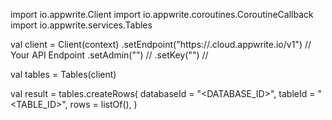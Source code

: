 import io.appwrite.Client
import io.appwrite.coroutines.CoroutineCallback
import io.appwrite.services.Tables

val client = Client(context)
    .setEndpoint("https://<REGION>.cloud.appwrite.io/v1") // Your API Endpoint
    .setAdmin("") // 
    .setKey("") // 

val tables = Tables(client)

val result = tables.createRows(
    databaseId = "<DATABASE_ID>", 
    tableId = "<TABLE_ID>", 
    rows = listOf(), 
)